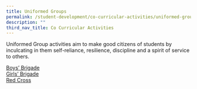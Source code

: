 ```yaml
---
title: Uniformed Groups
permalink: /student-development/co-curricular-activities/uniformed-groups/
description: ""
third_nav_title: Co Curricular Activities
---
```

Uniformed Group activities aim to make good citizens of students by inculcating in them self-reliance, resilience, discipline and a spirit of service to others.

[Boys’ Brigade](files/CCA2023/bb-infographic_final2023.pdf) <br>
[Girls’ Brigade](/files/GIRLS%20BRIGADE%20INFOGRAPHIC2022.pdf) <br>
[Red Cross](/files/Red%20Cross%202022_final.pdf)